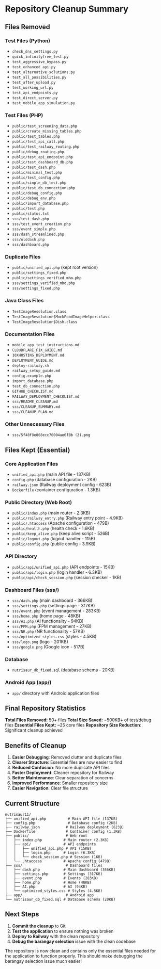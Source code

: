 # Repository Cleanup Summary

## Files Removed

### Test Files (Python)
- `check_dns_settings.py`
- `quick_infinityfree_test.py`
- `test_aggressive_bypass.py`
- `test_enhanced_api.py`
- `test_alternative_solutions.py`
- `test_all_possibilities.py`
- `test_after_upload.py`
- `test_working_url.py`
- `test_api_endpoints.py`
- `test_direct_server.py`
- `test_mobile_app_simulation.py`

### Test Files (PHP)
- `public/test_screening_data.php`
- `public/create_missing_tables.php`
- `public/test_tables.php`
- `public/test_api_call.php`
- `public/test_railway_routing.php`
- `public/debug_routing.php`
- `public/test_api_endpoint.php`
- `public/test_dashboard_db.php`
- `public/test_dash.php`
- `public/minimal_test.php`
- `public/test_config.php`
- `public/simple_db_test.php`
- `public/test_db_connection.php`
- `public/debug_config.php`
- `public/debug_env.php`
- `public/import_database.php`
- `public/test.php`
- `public/status.txt`
- `sss/test_dash.php`
- `sss/test_event_creation.php`
- `sss/event_simple.php`
- `sss/dash_streamlined.php`
- `sss/olddash.php`
- `sss/dashboard.php`

### Duplicate Files
- `public/unified_api.php` (kept root version)
- `public/settings_fixed.php`
- `public/settings_verified_mho.php`
- `sss/settings_verified_mho.php`
- `sss/settings_fixed.php`

### Java Class Files
- `TestImageResolution.class`
- `TestImageResolution$MockFoodImageHelper.class`
- `TestImageResolution$Dish.class`

### Documentation Files
- `mobile_app_test_instructions.md`
- `CLOUDFLARE_FIX_GUIDE.md`
- `10XHOSTING_DEPLOYMENT.md`
- `DEPLOYMENT_GUIDE.md`
- `deploy-railway.sh`
- `railway_setup_guide.md`
- `config.example.php`
- `import_database.php`
- `test_db_connection.php`
- `GITHUB_CHECKLIST.md`
- `RAILWAY_DEPLOYMENT_CHECKLIST.md`
- `sss/README_CLEANUP.md`
- `sss/CLEANUP_SUMMARY.md`
- `sss/CLEANUP_PLAN.md`

### Other Unnecessary Files
- `sss/5f48f8e868ecc70004ae6f8b (2).png`

## Files Kept (Essential)

### Core Application Files
- `unified_api.php` (main API file - 137KB)
- `config.php` (database configuration - 2KB)
- `railway.json` (Railway deployment config - 623B)
- `Dockerfile` (container configuration - 1.3KB)

### Public Directory (Web Root)
- `public/index.php` (main router - 2.3KB)
- `public/railway_entry.php` (Railway entry point - 4.9KB)
- `public/.htaccess` (Apache configuration - 479B)
- `public/health.php` (health check - 1.6KB)
- `public/keep_alive.php` (keep alive script - 526B)
- `public/logout.php` (logout handler - 115B)
- `public/config.php` (public config - 3.9KB)

### API Directory
- `public/api/unified_api.php` (API endpoints - 15KB)
- `public/api/login.php` (login handler - 6.3KB)
- `public/api/check_session.php` (session checker - 1KB)

### Dashboard Files (sss/)
- `sss/dash.php` (main dashboard - 366KB)
- `sss/settings.php` (settings page - 317KB)
- `sss/event.php` (event management - 283KB)
- `sss/home.php` (home page - 48KB)
- `sss/AI.php` (AI functionality - 94KB)
- `sss/FPM.php` (FPM management - 27KB)
- `sss/NR.php` (NR functionality - 57KB)
- `sss/optimized_styles.css` (styles - 4.5KB)
- `sss/logo.png` (logo - 201KB)
- `sss/google.png` (Google icon - 517B)

### Database
- `nutrisaur_db_fixed.sql` (database schema - 20KB)

### Android App (app/)
- `app/` directory with Android application files

## Final Repository Statistics

**Total Files Removed:** 50+ files
**Total Size Saved:** ~500KB+ of test/debug files
**Essential Files Kept:** ~25 core files
**Repository Size Reduction:** Significant cleanup achieved

## Benefits of Cleanup

1. **Easier Debugging**: Removed clutter and duplicate files
2. **Clearer Structure**: Essential files are now easier to find
3. **Reduced Confusion**: No more duplicate API files
4. **Faster Deployment**: Cleaner repository for Railway
5. **Better Maintenance**: Clear separation of concerns
6. **Improved Performance**: Smaller repository size
7. **Easier Navigation**: Clear file structure

## Current Structure

```
nutrisaur11/
├── unified_api.php          # Main API file (137KB)
├── config.php               # Database config (2KB)
├── railway.json            # Railway deployment (623B)
├── Dockerfile              # Container config (1.3KB)
├── public/                 # Web root
│   ├── index.php          # Main router (2.3KB)
│   ├── api/               # API endpoints
│   │   ├── unified_api.php # API (15KB)
│   │   ├── login.php      # Login (6.3KB)
│   │   └── check_session.php # Session (1KB)
│   └── .htaccess          # Apache config (479B)
├── sss/                    # Dashboard files
│   ├── dash.php           # Main dashboard (366KB)
│   ├── settings.php       # Settings (317KB)
│   ├── event.php          # Events (283KB)
│   ├── home.php           # Home (48KB)
│   ├── AI.php             # AI (94KB)
│   └── optimized_styles.css # Styles (4.5KB)
├── app/                    # Android app
└── nutrisaur_db_fixed.sql # Database schema (20KB)
```

## Next Steps

1. **Commit the cleanup** to Git
2. **Test the application** to ensure nothing was broken
3. **Deploy to Railway** with the clean repository
4. **Debug the barangay selection** issue with the clean codebase

The repository is now clean and contains only the essential files needed for the application to function properly. This should make debugging the barangay selection issue much easier!
